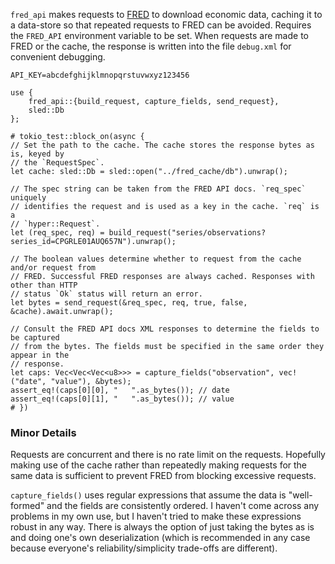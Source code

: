 `fred_api` makes requests to [FRED](https://fred.stlouisfed.org/) to download
economic data, caching it to a data-store so that repeated requests to FRED can be
avoided. Requires the ``FRED_API`` environment variable to be set. When requests
are made to FRED or the cache, the response is written into the file `debug.xml` for
convenient debugging.

```text
API_KEY=abcdefghijklmnopqrstuvwxyz123456
```

```no_run
use {
    fred_api::{build_request, capture_fields, send_request},
    sled::Db
};

# tokio_test::block_on(async {
// Set the path to the cache. The cache stores the response bytes as is, keyed by
// the `RequestSpec`.
let cache: sled::Db = sled::open("../fred_cache/db").unwrap();

// The spec string can be taken from the FRED API docs. `req_spec` uniquely
// identifies the request and is used as a key in the cache. `req` is a
// `hyper::Request`.
let (req_spec, req) = build_request("series/observations?series_id=CPGRLE01AUQ657N").unwrap();

// The boolean values determine whether to request from the cache and/or request from
// FRED. Successful FRED responses are always cached. Responses with other than HTTP
// status `Ok` status will return an error.
let bytes = send_request(&req_spec, req, true, false, &cache).await.unwrap();

// Consult the FRED API docs XML responses to determine the fields to be captured
// from the bytes. The fields must be specified in the same order they appear in the
// response.
let caps: Vec<Vec<Vec<u8>>> = capture_fields("observation", vec!("date", "value"), &bytes);
assert_eq!(caps[0][0], "   ".as_bytes()); // date
assert_eq!(caps[0][1], "   ".as_bytes()); // value
# })
```

### Minor Details 

Requests are concurrent and there is no rate limit on the requests. Hopefully making
use of the cache rather than repeatedly making requests for the same data is sufficient
to prevent FRED from blocking excessive requests.

`capture_fields()` uses regular expressions that assume the data is "well-formed" and
the fields are consistently ordered. I haven't come across any problems in my own
use, but I haven't tried to make these expressions robust in any way. There is always
the option of just taking the bytes as is and doing one's own deserialization (which is
recommended in any case because everyone's reliability/simplicity trade-offs are different).

